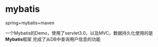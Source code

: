 # mybatis
spring+mybatis+maven

一个Mybatis的Demo，使用了servlet3.0，以及MVC，数据持久化使用的是**Mybatis**框架
完成了从DB中查询用户信息的功能
